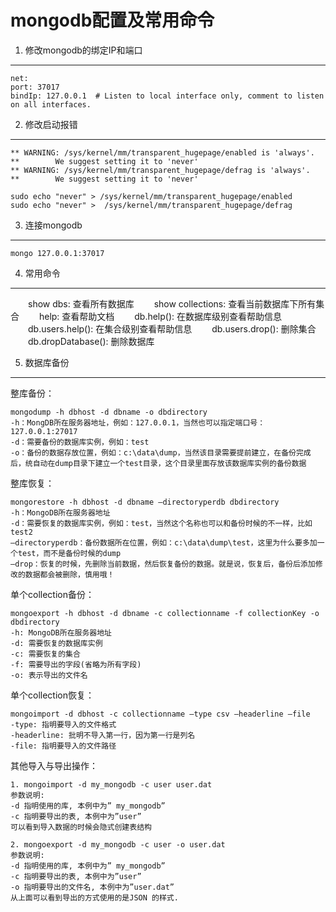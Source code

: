 mongodb配置及常用命令
===

1. 修改mongodb的绑定IP和端口
---
	
	net:
  	port: 37017
  	bindIp: 127.0.0.1  # Listen to local interface only, comment to listen on all interfaces.

2. 修改启动报错
---

	** WARNING: /sys/kernel/mm/transparent_hugepage/enabled is 'always'.
	**        We suggest setting it to 'never'
	** WARNING: /sys/kernel/mm/transparent_hugepage/defrag is 'always'.
	**        We suggest setting it to 'never'

	sudo echo "never" > /sys/kernel/mm/transparent_hugepage/enabled
	sudo echo "never" >  /sys/kernel/mm/transparent_hugepage/defrag

3. 连接mongodb
---

	mongo 127.0.0.1:37017

4. 常用命令
---

　　show dbs: 查看所有数据库
　　show collections: 查看当前数据库下所有集合
　　help: 查看帮助文档
　　db.help(): 在数据库级别查看帮助信息
　　db.users.help(): 在集合级别查看帮助信息
　　db.users.drop(): 删除集合
　　db.dropDatabase(): 删除数据库

5. 数据库备份
---
整库备份：

	mongodump -h dbhost -d dbname -o dbdirectory
	-h：MongDB所在服务器地址，例如：127.0.0.1，当然也可以指定端口号：127.0.0.1:27017
	-d：需要备份的数据库实例，例如：test
	-o：备份的数据存放位置，例如：c:\data\dump，当然该目录需要提前建立，在备份完成后，统自动在dump目录下建立一个test目录，这个目录里面存放该数据库实例的备份数据


整库恢复：

	mongorestore -h dbhost -d dbname –directoryperdb dbdirectory
	-h：MongoDB所在服务器地址
	-d：需要恢复的数据库实例，例如：test，当然这个名称也可以和备份时候的不一样，比如test2
	–directoryperdb：备份数据所在位置，例如：c:\data\dump\test，这里为什么要多加一个test，而不是备份时候的dump
	–drop：恢复的时候，先删除当前数据，然后恢复备份的数据。就是说，恢复后，备份后添加修改的数据都会被删除，慎用哦！

单个collection备份：

	mongoexport -h dbhost -d dbname -c collectionname -f collectionKey -o dbdirectory
	-h: MongoDB所在服务器地址
	-d: 需要恢复的数据库实例
	-c: 需要恢复的集合
	-f: 需要导出的字段(省略为所有字段)
	-o: 表示导出的文件名

单个collection恢复：

	mongoimport -d dbhost -c collectionname –type csv –headerline –file
	-type: 指明要导入的文件格式
	-headerline: 批明不导入第一行，因为第一行是列名
	-file: 指明要导入的文件路径


其他导入与导出操作：

	1. mongoimport -d my_mongodb -c user user.dat
	参数说明:
	-d 指明使用的库, 本例中为” my_mongodb”
	-c 指明要导出的表, 本例中为”user”
	可以看到导入数据的时候会隐式创建表结构

	2. mongoexport -d my_mongodb -c user -o user.dat	
	参数说明:	
	-d 指明使用的库, 本例中为” my_mongodb”	
	-c 指明要导出的表, 本例中为”user”	
	-o 指明要导出的文件名, 本例中为”user.dat”	
	从上面可以看到导出的方式使用的是JSON 的样式.